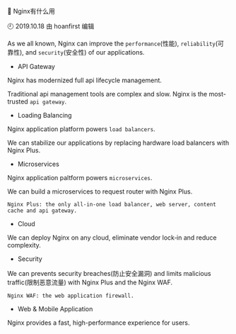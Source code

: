 🐾 Nginx有什么用

🕘 2019.10.18 由 hoanfirst 编辑

As we all known, Nginx can improve the `performance`(性能), `reliability`(可靠性), and `security`(安全性) of our applications.

- API Gateway

Nginx has modernized full api lifecycle management. 

Traditional api management tools are complex and slow. Nginx is the most-trusted `api gateway`.

- Loading Balancing

Nginx application platform powers `load balancers`.

We can stabilize our applications by replacing hardware load balancers with Nginx Plus.

- Microservices

Nginx application paltform powers `microservices`.

We can build a microservices to request router with Nginx Plus.

```
Nginx Plus: the only all-in-one load balancer, web server, content cache and api gateway.
```

- Cloud

We can deploy Nginx on any cloud, eliminate vendor lock‑in and reduce complexity.

- Security

We can prevents security breaches(防止安全漏洞) and limits malicious traffic(限制恶意流量) with Nginx Plus and the Nginx WAF.

```
Nginx WAF: the web application firewall.
```

- Web & Mobile Application

Nginx provides a fast, high-performance experience for users.
